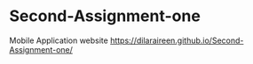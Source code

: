 # Second-Assignment-one
Mobile Application website
https://dilaraireen.github.io/Second-Assignment-one/
